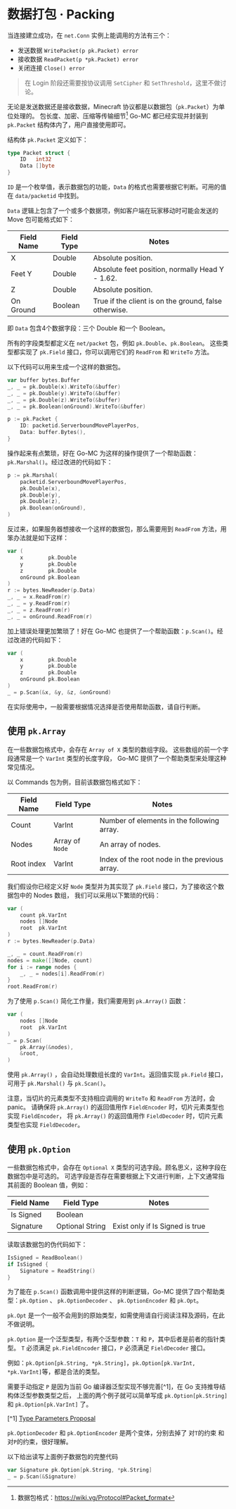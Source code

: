 # 数据打包 · Packing

当连接建立成功，在 `net.Conn` 实例上能调用的方法有三个：

- 发送数据 `WritePacket(p pk.Packet) error`
- 接收数据 `ReadPacket(p *pk.Packet) error`
- 关闭连接 `Close() error`

> 在 Login 阶段还需要按协议调用 `SetCipher` 和 `SetThreshold`，这里不做讨论。

无论是发送数据还是接收数据，Minecraft 协议都是以数据包（`pk.Packet`）为单位处理的。
包长度、加密、压缩等传输细节[^Packet Format] Go-MC 都已经实现并封装到 `pk.Packet` 结构体内了，用户直接使用即可。

[^Packet Format]: 数据包格式：<https://wiki.vg/Protocol#Packet_format>

结构体 `pk.Packet` 定义如下：

```go
type Packet struct {
	ID   int32
	Data []byte
}
```

`ID` 是一个枚举值，表示数据包的功能，`Data` 的格式也需要根据它判断。可用的值在 `data/packetid` 中找到。

`Data` 逻辑上包含了一个或多个数据项，例如客户端在玩家移动时可能会发送的 Move 包可能格式如下：

| Field Name | Field Type | Notes                                                 |
|------------|------------|-------------------------------------------------------|
| X          | Double     | Absolute position.                                    |
| Feet Y     | Double     | Absolute feet position, normally Head Y - 1.62.       |
| Z          | Double     | Absolute position.                                    |
| On Ground  | Boolean    | True if the client is on the ground, false otherwise. |

即 `Data` 包含4个数据字段：三个 Double 和一个 Boolean。

所有的字段类型都定义在 `net/packet` 包，例如 `pk.Double`、`pk.Boolean`。
这些类型都实现了 `pk.Field` 接口，你可以调用它们的 `ReadFrom` 和 `WriteTo` 方法。

以下代码可以用来生成一个这样的数据包。

```go
var buffer bytes.Buffer
_, _ = pk.Double(x).WriteTo(&buffer)
_, _ = pk.Double(y).WriteTo(&buffer)
_, _ = pk.Double(z).WriteTo(&buffer)
_, _ = pk.Boolean(onGround).WriteTo(&buffer)

p := pk.Packet {
	ID: packetid.ServerboundMovePlayerPos,
	Data: buffer.Bytes(),
}
```

操作起来有点繁琐，好在 Go-MC 为这样的操作提供了一个帮助函数：`pk.Marshal()`。经过改进的代码如下：

```go
p := pk.Marshal(
    packetid.ServerboundMovePlayerPos,
    pk.Double(x),
    pk.Double(y),
    pk.Double(z),
	pk.Boolean(onGround),
)
```

反过来，如果服务器想接收一个这样的数据包，那么需要用到 `ReadFrom` 方法，用笨办法就是如下这样：

```go
var (
	x        pk.Double
	y        pk.Double
	z        pk.Double
	onGround pk.Boolean
)
r := bytes.NewReader(p.Data)
_, _ = x.ReadFrom(r)
_, _ = y.ReadFrom(r)
_, _ = z.ReadFrom(r)
_, _ = onGround.ReadFrom(r)
```

加上错误处理更加繁琐了！好在 Go-MC 也提供了一个帮助函数：`p.Scan()`。经过改进的代码如下：

```go
var (
    x        pk.Double
    y        pk.Double
    z        pk.Double
    onGround pk.Boolean
)
_ = p.Scan(&x, &y, &z, &onGround)
```

在实际使用中，一般需要根据情况选择是否使用帮助函数，请自行判断。

## 使用 `pk.Array`

在一些数据包格式中，会存在 `Array of X` 类型的数组字段。
这些数组的前一个字段通常是一个 `VarInt` 类型的长度字段， Go-MC 提供了一个帮助类型来处理这种常见情况。

以 Commands 包为例，目前该数据包格式如下：

| Field Name | Field Type      | Notes                                         |
|------------|-----------------|-----------------------------------------------|
| Count      | VarInt          | Number of elements in the following array.    |
| Nodes      | Array of `Node` | An array of nodes.                            |
| Root index | VarInt          | Index of the root node in the previous array. |

我们假设你已经定义好 `Node` 类型并为其实现了 `pk.Field` 接口，为了接收这个数据包中的 Nodes 数组，
我们可以采用以下繁琐的代码：

```go
var (
	count pk.VarInt
	nodes []Node
	root  pk.VarInt
)
r := bytes.NewReader(p.Data)

_, _ = count.ReadFrom(r)
nodes = make([]Node, count)
for i := range nodes {
	_, _ = nodes[i].ReadFrom(r)
}
root.ReadFrom(r)
```

为了使用 `p.Scan()` 简化工作量，我们需要用到 `pk.Array()` 函数：

```go
var (
	nodes []Node
	root  pk.VarInt
)
_ = p.Scan(
	pk.Array(&nodes),
	&root,
)
```

使用 `pk.Array()` ，会自动处理数组长度的 `VarInt`。返回值实现 `pk.Field` 接口，可用于 `pk.Marshal()` 与 `pk.Scan()`。  

注意，当切片的元素类型不支持相应调用的 `WriteTo` 和 `ReadFrom` 方法时，会 panic。
请确保将 `pk.Array()` 的返回值用作 `FieldEncoder` 时，切片元素类型也实现 `FieldEncoder`，
将 `pk.Array()` 的返回值用作 `FieldDecoder` 时，切片元素类型也实现 `FieldDecoder`。

## 使用 `pk.Option`

一些数据包格式中，会存在 `Optional X` 类型的可选字段。顾名思义，这种字段在数据包中是可选的。
可选字段是否存在需要根据上下文进行判断，上下文通常指其前面的 Boolean 值，例如：

| Field Name | Field Type      | Notes                           |
|------------|-----------------|---------------------------------|
| Is Signed  | Boolean         |                                 |
| Signature  | Optional String | Exist only if Is Signed is true |

读取该数据包的伪代码如下：

```go
IsSigned = ReadBoolean()
if IsSigned {
	Signature = ReadString()
}
```

为了能在 `p.Scan()` 函数调用中提供这样的判断逻辑，Go-MC 提供了四个帮助类型：`pk.Option` 、 `pk.OptionDecoder` 、 `pk.OptionEncoder` 和 `pk.Opt`。

`pk.Opt` 是一个一般不会用到的原始类型，如需使用请自行阅读注释及源码，在此不做说明。

`pk.Option` 是一个泛型类型，有两个泛型参数：`T` 和 `P`，其中后者是前者的指针类型。
`T` 必须满足 `pk.FieldEncoder` 接口，`P` 必须满足 `FieldDecoder` 接口。

例如：`pk.Option[pk.String, *pk.String]`，`pk.Option[pk.VarInt, *pk.VarInt]`等，都是合法的类型。

需要手动指定 `P` 是因为当前 Go 编译器泛型实现不够完善[^1]，在 Go 支持推导结构体泛型参数类型之后，
上面的两个例子就可以简单写成 `pk.Option[pk.String]` 和 `pk.Option[pk.VarInt]` 了。

[^1] [Type Parameters Proposal](https://go.googlesource.com/proposal/+/refs/heads/master/design/43651-type-parameters.md#pointer-method-example)

`pk.OptionDecoder` 和 `pk.OptionEncoder` 是两个变体，分别去掉了 对`T`的约束 和 对`P`的约束，很好理解。

以下给出读写上面例子数据包的完整代码

```go
var Signature pk.Option[pk.String, *pk.String]
_ = p.Scan(&Signature)
```
